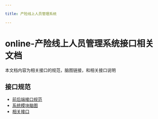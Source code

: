 ```yaml
---

title: 产险线上人员管理系统

---
```


# online-产险线上人员管理系统接口相关文档

本文档内容为相关接口的规范，脑图链接，和相关接口说明

## 接口规范

- [前后端接口规范](http://git-ma.paic.com.cn/loan-cloud/code-guide/blob/master/interface-specification.md)
- [系统模块脑图](http://naotu.baidu.com/file/9b443445720a730ad784a6e042cd03e7)
- [相关接口](http://naotu.baidu.com/file/33bd8454fea3854f61215d0b98662d50)
